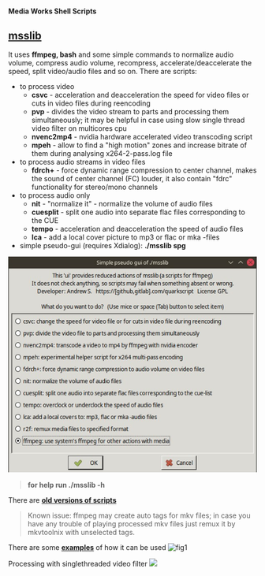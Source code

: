 #### Media Works Shell Scripts
## [**msslib**](msslib)
It uses **ffmpeg, bash** and some simple commands to normalize audio volume, compress audio volume, recompress, accelerate/deaccelerate the speed, split video/audio files and so on. There are scripts:
- to process video
  - **csvc** - acceleration and deacceleration the speed for video files or cuts in video files during reencoding
  - **pvp** - divides the video stream to parts and processing them simultaneously; it may be helpful in case using slow single thread video filter on multicores cpu
  - **nvenc2mp4** - nvidia hardware accelerated video transcoding script
  - **mpeh** - allow to find a "high motion" zones and increase bitrate of them during analysing x264-2-pass.log file
- to process audio streams in video files
  - **fdrch+** - force dynamic range compression to center channel, makes the sound of center channel (FC) louder, it also contain "fdrc" functionality for stereo/mono channels
- to process audio only
  - **nit** - "normalize it" - normalize the volume of audio files
  - **cuesplit** - split one audio into separate flac files corresponding to the CUE
  - **tempo** - acceleration and deacceleration the speed of audio files
  - **lca** - add a local cover picture to mp3 or flac or mka -files
 - simple pseudo-gui (requires Xdialog): **./msslib spg**
 
 ![](some_examples/msslib_spg.jpg)
 
>**for help run ./msslib -h**

There are [**old versions of scripts**](archive) 

> Known issue: ffmpeg may create auto tags for mkv files; in case you have any trouble of playing processed mkv files just remux it by mkvtoolnix with unselected tags.

There are some [**examples**](some_examples) of how it can be used 
![fig1](some_examples/fdrch+multichannel.png)

Processing with singlethreaded video filter
![](some_examples/msslib-pvp-example.gif)
